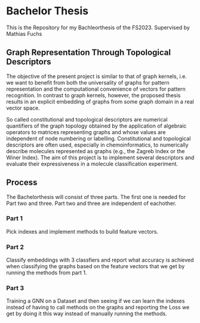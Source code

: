 # Bachelor Thesis
This is the Repository for my Bachleorthesis of the FS2023. 
Supervised by Mathias Fuchs

## Graph Representation Through Topological Descriptors

The objective of the present project is similar to that of graph kernels, i.e. we want to benefit from both the 
universality of graphs for pattern representation and the computational convenience of vectors for pattern recognition. 
In contrast to graph kernels, however, the proposed thesis results in an explicit embedding of graphs from some graph 
domain in a real vector space.

So called constitutional and topological descriptors are numerical quantifiers of the graph topology obtained by the 
application of algebraic operators to matrices representing graphs and whose values are independent of node numbering 
or labelling. Constitutional and topological descriptors are often used, especially in chemoinformatics, 
to numerically describe molecules represented as graphs (e.g., the Zagreb Index or the Winer Index). The aim of this 
project is to implement several descriptors and evaluate their expressiveness in a molecule classification experiment.

## Process
The Bachelorthesis will consist of three parts. The first one is needed for Part two and three. Part two and three
are independent of eachother.
### Part 1
Pick indexes and implement methods to build feature vectors.
### Part 2
Classify embeddings with 3 classfiers and report what accuracy is achieved when classifying the graphs based on the feature
vectors that we get by running the methods from part 1.
### Part 3
Training a GNN on a Dataset and then seeing if we can learn the indexes instead of having to call methods on the graphs and 
reporting the Loss we get by doing it this way instead of manually running the methods.
